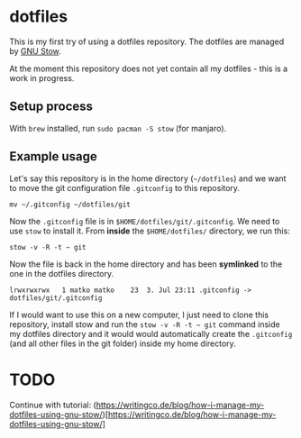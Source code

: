 # dotfiles

This is my first try of using a dotfiles repository. The dotfiles are managed by [GNU Stow](https://www.gnu.org/software/stow/).

At the moment this repository does not yet contain all my dotfiles - this is a work in progress.

## Setup process

With `brew` installed, run `sudo pacman -S stow` (for manjaro).

## Example usage

Let's say this repository is in the home directory (`~/dotfiles`) and we want to move the git configuration file `.gitconfig` to this repository.

```
mv ~/.gitconfig ~/dotfiles/git
```

Now the `.gitconfig` file is in `$HOME/dotfiles/git/.gitconfig`. We need to use `stow` to install it. From **inside** the `$HOME/dotfiles/` directory, we run this:

```
stow -v -R -t ~ git
``` 

Now the file is back in the home directory and has been **symlinked** to the one in the dotfiles directory.

```
lrwxrwxrwx   1 matko matko    23  3. Jul 23:11 .gitconfig -> dotfiles/git/.gitconfig
```

If I would want to use this on a new computer, I just need to clone this repository, install stow and run the `stow -v -R -t ~ git` command inside my dotfiles directory and it would would automatically create the `.gitconfig` (and all other files in the git folder) inside my home directory.

# TODO

Continue with tutorial: (https://writingco.de/blog/how-i-manage-my-dotfiles-using-gnu-stow/)[https://writingco.de/blog/how-i-manage-my-dotfiles-using-gnu-stow/]